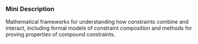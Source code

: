 ### Mini Description

Mathematical frameworks for understanding how constraints combine and interact, including formal models of constraint composition and methods for proving properties of compound constraints.
